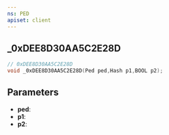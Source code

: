 ```yaml
---
ns: PED
apiset: client
---
```

## _0xDEE8D30AA5C2E28D

```c
// 0xDEE8D30AA5C2E28D
void _0xDEE8D30AA5C2E28D(Ped ped,Hash p1,BOOL p2);
```


## Parameters
* **ped**:
* **p1**:
* **p2**:



